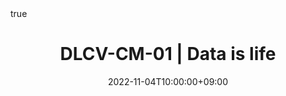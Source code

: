 ---
title: "DLCV-CM-01 | Data is life"
date: 2022-11-04T10:00:00+09:00
description: ""
summary: ""

math: true 
highlight: true
hightlight_languages: ["python","bash"]

authors: ["Claire Labit-Bonis"]

# hero: featured.png

tags: ["Teaching"]

menu:
  sidebar:
    name: "01 | Data is life"
    identifier: dlcv-course-02
    parent: dlcv-course
    weight: 20
---